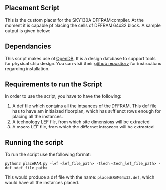 ## Placement Script
This is the custom placer for the SKY130A DFFRAM compiler. At the moment it is capable pf placing the cells of DFFRAM 64x32 block. A sample output is given below:
[](../docs)

## Dependancies
This script makes use of [OpenDB](https://github.com/The-OpenROAD-Project/OpenDB). It is a design database to support tools for physical chip design. You can visit their [github repository](https://github.com/The-OpenROAD-Project/OpenDB) for instructions regarding installation.

## Requirements to run the Script
In order to use the script, you have to have the following:
  1. A def file which contains all the intsances of the DFFRAM. This def file has to have am initialized floorplan, which has suffienct rows enough for placing all the instances.
  2. A technology LEF file, from which site dimensions will be extracted
  3. A macro LEF file, from which the differnet intsances will be extracted
  
## Running the script
To run the script use the following format:
```
python3 placeRAM.py -lef <lef_file_path> -tlech <tech_lef_file_path> -def <def_file_path>
```
This would produce a def file with the name: `placedSRAM64x32.def`, which would have all the instances placed.
